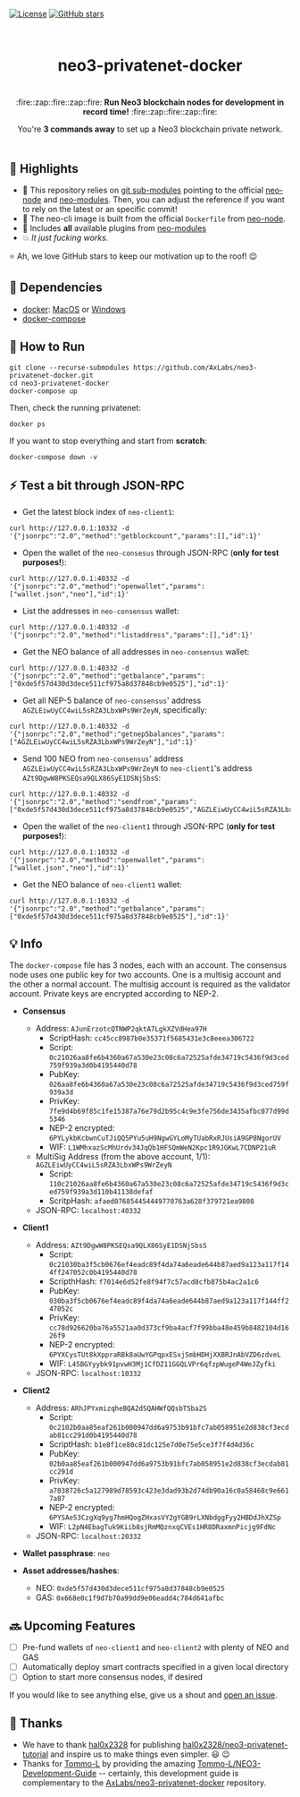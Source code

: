 [![License](https://img.shields.io/github/license/AxLabs/neo3-privatenet-docker)](https://github.com/AxLabs/neo3-privatenet-docker/blob/master/LICENSE)
[![GitHub stars](https://img.shields.io/github/stars/AxLabs/neo3-privatenet-docker?style=social)](https://github.com/AxLabs/neo3-privatenet-docker/stargazers)

<div align="center" style="margin-top: 50pt; margin-bottom: 50px;">  
<h1>neo3-privatenet-docker</h1>
<p align="center" style="margin-top: 30pt;">
  :fire::zap::fire::zap::fire:
  <b>Run Neo3 blockchain nodes for development in record time!</b>
  :fire::zap::fire::zap::fire:
</p>

<p>You're <b>3 commands away</b> to set up a Neo3 blockchain private network.</p>
</div>

## :tada: Highlights

* :green_heart: This repository relies on [git sub-modules](https://git-scm.com/book/en/v2/Git-Tools-Submodules) pointing to the official [neo-node](https://github.com/neo-project/neo-modules/) and [neo-modules](https://github.com/neo-project/neo-node/). Then, you can adjust the reference if you want to rely on the latest or an specific commit!
* :rocket: The neo-cli image is built from the official `Dockerfile` from [neo-node](https://github.com/neo-project/neo-node/).
* :100: Includes **all** available plugins from [neo-modules](https://github.com/neo-project/neo-modules/)
* :boom: *It just fucking works.*

 :star: Ah, we love GitHub stars to keep our motivation up to the roof! :wink:

## :rotating_light: Dependencies
 - [docker](https://docs.docker.com/install/): [MacOS](https://docs.docker.com/docker-for-mac/install/) or [Windows](https://docs.docker.com/docker-for-windows/install/)
 - [docker-compose](https://docs.docker.com/compose/install/)

## :running: How to Run

```
git clone --recurse-submodules https://github.com/AxLabs/neo3-privatenet-docker.git
cd neo3-privatenet-docker
docker-compose up
```

Then, check the running privatenet:

```
docker ps
```

If you want to stop everything and start from **scratch**:

```
docker-compose down -v
```

## :zap: Test a bit through JSON-RPC

* Get the latest block index of `neo-client1`:

```
curl http://127.0.0.1:10332 -d '{"jsonrpc":"2.0","method":"getblockcount","params":[],"id":1}'
```

* Open the wallet of the `neo-consesus` through JSON-RPC (**only for test purposes!**):

```
curl http://127.0.0.1:40332 -d '{"jsonrpc":"2.0","method":"openwallet","params":["wallet.json","neo"],"id":1}'
```

* List the addresses in `neo-consensus` wallet:

```
curl http://127.0.0.1:40332 -d '{"jsonrpc":"2.0","method":"listaddress","params":[],"id":1}'
```

* Get the NEO balance of all addresses in `neo-consensus` wallet:

```
curl http://127.0.0.1:40332 -d '{"jsonrpc":"2.0","method":"getbalance","params":["0xde5f57d430d3dece511cf975a8d37848cb9e0525"],"id":1}'
```

* Get all NEP-5 balance of `neo-consensus`' address `AGZLEiwUyCC4wiL5sRZA3LbxWPs9WrZeyN`, specifically:

```
curl http://127.0.0.1:40332 -d '{"jsonrpc":"2.0","method":"getnep5balances","params":["AGZLEiwUyCC4wiL5sRZA3LbxWPs9WrZeyN"],"id":1}'
```

* Send 100 NEO from `neo-consensus`' address `AGZLEiwUyCC4wiL5sRZA3LbxWPs9WrZeyN` to `neo-client1`'s address `AZt9DgwW8PKSEQsa9QLX86SyE1DSNjSbsS`:

```
curl http://127.0.0.1:40332 -d '{"jsonrpc":"2.0","method":"sendfrom","params":["0xde5f57d430d3dece511cf975a8d37848cb9e0525","AGZLEiwUyCC4wiL5sRZA3LbxWPs9WrZeyN","AZt9DgwW8PKSEQsa9QLX86SyE1DSNjSbsS",100],"id":1}'
```

* Open the wallet of the `neo-client1` through JSON-RPC (**only for test purposes!**):

```
curl http://127.0.0.1:10332 -d '{"jsonrpc":"2.0","method":"openwallet","params":["wallet.json","neo"],"id":1}'
```

* Get the NEO balance of `neo-client1` wallet:

```
curl http://127.0.0.1:10332 -d '{"jsonrpc":"2.0","method":"getbalance","params":["0xde5f57d430d3dece511cf975a8d37848cb9e0525"],"id":1}'
```

## :bulb: Info

The `docker-compose` file has 3 nodes, each with an account. The consensus node uses one public key for two accounts. One is a multisig account and the other a normal account. The multisig account is required as the validator account. Private keys are encrypted according to NEP-2.

* **Consensus**
  * Address: `AJunErzotcQTNWP2qktA7LgkXZVdHea97H`
    * ScriptHash: `cc45cc8987b0e35371f5685431e3c8eeea306722`
    * Script: `0c21026aa8fe6b4360a67a530e23c08c6a72525afde34719c5436f9d3ced759f939a3d0b4195440d78`
    * PubKey: `026aa8fe6b4360a67a530e23c08c6a72525afde34719c5436f9d3ced759f939a3d`
    * PrivKey: `7fe9d4b69f85c1fe15387a76e79d2b95c4c9e3fe756de3435afbc077d99d5346`
    * NEP-2 encrypted: `6PYLykbKcbwnCuTJiQQ5PYu5uH9NgwGYLoMyTUabRxRJUsiA9GP8NgorUV`
    * WIF: `L1WMhxazScMhUrdv34JqQb1HFSQmWeN2Kpc1R9JGKwL7CDNP21uR`
  * MultiSig Address (from the above account, 1/1): `AGZLEiwUyCC4wiL5sRZA3LbxWPs9WrZeyN`
    * Script: `110c21026aa8fe6b4360a67a530e23c08c6a72525afde34719c5436f9d3ced759f939a3d110b41138defaf`
    * ScritpHash: `afaed076854454449770763a628f379721ea9808`
  * JSON-RPC: `localhost:40332`
* **Client1**
  * Address: `AZt9DgwW8PKSEQsa9QLX86SyE1DSNjSbsS`
    * Script: `0c21030ba3f5cb0676ef4eadc89f4da74a6eade644b87aed9a123a117f144ff247052c0b4195440d78`
    * ScripthHash: `f7014e6d52fe8f94f7c57acd8cfb875b4ac2a1c6`
    * PubKey: `030ba3f5cb0676ef4eadc89f4da74a6eade644b87aed9a123a117f144ff247052c`
    * PrivKey: `cc78d926620ba76a5521aa0d373cf9ba4acf7f99bba48e459b8482104d1626f9`
    * NEP-2 encrypted: `6PYXCysTUt8kXppraRBk8aUwYGPqpxESxjSmbHDHjXXBRJnAbVZD6zdveL`
    * WIF: `L45BGYyybk91pvwH3Mj1CfDZ11GGQLVPr6qfzpWugeP4WeJZyfki`
  * JSON-RPC: `localhost:10332`
* **Client2**
  * Address: `ARhJPYxmizqheBQA2dSQAHWfQQsbTSba2S`
    * Script: `0c2102b0aa85eaf261b000947dd6a9753b91bfc7ab058951e2d838cf3ecdab81cc291d0b4195440d78`
    * ScriptHash: `b1e8f1ce80c81dc125e7d0e75e5ce3f7f4d4d36c`
    * PubKey: `02b0aa85eaf261b000947dd6a9753b91bfc7ab058951e2d838cf3ecdab81cc291d`
    * PrivKey: `a7038726c5a127989d78593c423e3dad93b2d74db90a16c0a58468c9e6617a87`
    * NEP-2 encrypted: `6PYSAe53CzgXq9yg7hmHQogZHxasVY2gYGB9rLXNbdggFyy2HBDdJhXZSp`
    * WIF: `L2pN4EbagTuk9Kiib8sjRmMQznxqCVEs1HR8DRaxmnPicjg9FdNc`
  * JSON-RPC: `localhost:20332`

* **Wallet passphrase**: `neo`

* **Asset addresses/hashes**:
  * NEO: `0xde5f57d430d3dece511cf975a8d37848cb9e0525`
  * GAS: `0x668e0c1f9d7b70a99dd9e06eadd4c784d641afbc`

## :soon: Upcoming Features

- [ ] Pre-fund wallets of `neo-client1` and `neo-client2` with plenty of NEO and GAS
- [ ] Automatically deploy smart contracts specified in a given local directory
- [ ] Option to start more consensus nodes, if desired

If you would like to see anything else, give us a shout and [open an issue](https://github.com/AxLabs/neo3-privatenet-docker/issues).

## :pray: Thanks

* We have to thank [hal0x2328](https://github.com/hal0x2328) for publishing [hal0x2328/neo3-privatenet-tutorial](https://github.com/hal0x2328/neo3-privatenet-tutorial) and inspire us to make things even simpler. :smiley: :wink:
* Thanks for [Tommo-L](https://github.com/Tommo-L) by providing the amazing [Tommo-L/NEO3-Development-Guide](https://github.com/Tommo-L/NEO3-Development-Guide) -- certainly, this development guide is complementary to the [AxLabs/neo3-privatenet-docker](https://github.com/AxLabs/neo3-privatenet-docker) repository.

